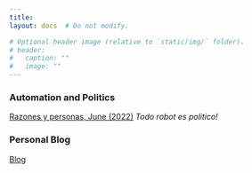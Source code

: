 ```yaml
---
title: 
layout: docs  # Do not modify.

# Optional header image (relative to `static/img/` folder).
# header:
#   caption: ""
#   image: ""
---
```



### Automation and Politics  
[Razones y personas, June (2022)](http://www.razonesypersonas.com/2022/06/todo-robot-es-politico.html) *Todo robot es politico!*

### Personal Blog 
[Blog](https://medium.com/@gonzalezrostani)
